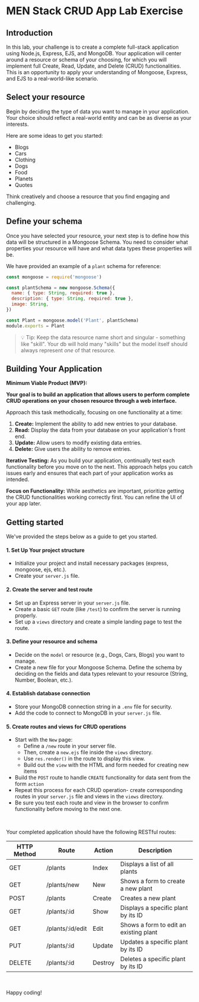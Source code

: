 <h1>
  <span class="headline">MEN Stack CRUD App Lab</span>
  <span class="subhead">Exercise</span>
</h1>

## Introduction

In this lab, your challenge is to create a complete full-stack application using Node.js, Express, EJS, and MongoDB. Your application will center around a resource or schema of your choosing, for which you will implement full Create, Read, Update, and Delete (CRUD) functionalities. This is an opportunity to apply your understanding of Mongoose, Express, and EJS to a real-world-like scenario. 

## Select your resource

Begin by deciding the type of data you want to manage in your application. Your choice should reflect a real-world entity and can be as diverse as your interests. 

Here are some ideas to get you started:

- Blogs
- Cars
- Clothing
- Dogs
- Food
- Planets
- Quotes

Think creatively and choose a resource that you find engaging and challenging.

## Define your schema

Once you have selected your resource, your next step is to define how this data will be structured in a Mongoose Schema. You need to consider what properties your resource will have and what data types these properties will be.

We have provided an example of a `plant` schema for reference:

```javascript
const mongoose = require('mongoose')

const plantSchema = new mongoose.Schema({
  name: { type: String, required: true },
  description: { type: String, required: true },
  image: String,
})

const Plant = mongoose.model('Plant', plantSchema)
module.exports = Plant
```

> 💡 Tip: Keep the data resource name short and singular - something like "skill". Your db will hold many "skills" but the model itself should always represent *one* of that resource.

## Building Your Application

**Minimum Viable Product (MVP):**

**Your goal is to build an application that allows users to perform complete CRUD operations on your chosen resource through a web interface.** 

Approach this task methodically, focusing on one functionality at a time:

1. **Create:** Implement the ability to add new entries to your database.
2. **Read:** Display the data from your database on your application's front end.
3. **Update:** Allow users to modify existing data entries.
4. **Delete:** Give users the ability to remove entries.

**Iterative Testing:** As you build your application, continually test each functionality before you move on to the next. This approach helps you catch issues early and ensures that each part of your application works as intended.

**Focus on Functionality:** While aesthetics are important, prioritize getting the CRUD functionalities working correctly first. You can refine the UI of your app later.

## Getting started

We've provided the steps below as a guide to get you started. 

#### 1. Set Up Your project structure

  - Initialize your project and install necessary packages (express, mongoose, ejs, etc.).
  - Create your `server.js` file.

#### 2. Create the server and test route

  - Set up an Express server in your `server.js` file.
  - Create a basic `GET` route (like `/test`) to confirm the server is running properly.
  - Set up a `views` directory and create a simple landing page to test the route.

#### 3. Define your resource and schema

  - Decide on the `model` or resource (e.g., Dogs, Cars, Blogs) you want to manage.
  - Create a new file for your Mongoose Schema. Define the schema by deciding on the fields and data types relevant to your resource (String, Number, Boolean, etc.).

#### 4. Establish database connection

  - Store your MongoDB connection string in a `.env` file for security.
  - Add the code to connect to MongoDB in your `server.js` file.

#### 5. Create routes and views for CRUD operations

 - Start with the `New` page: 
    - Define a `/new` route in your server file. 
    - Then, create a `new.ejs` file inside the `views` directory. 
    - Use `res.render()` in the route to display this view.
    - Build out the `view` with the HTML and form needed for creating new items 
 - Build the `POST` route to handle `CREATE` functionality for data sent from the form `action`
 - Repeat this process for each CRUD operation- create corresponding routes in your `server.js` file and views in the `views` directory.
 - Be sure you test each route and view in the browser to confirm functionality before moving to the next one.

<br>

Your completed application should have the following RESTful routes:

 | HTTP Method | Route            | Action  | Description                             |
|-------------|------------------|---------|-----------------------------------------|
| GET         | /plants          | Index   | Displays a list of all plants           |
| GET         | /plants/new      | New     | Shows a form to create a new plant      |
| POST        | /plants          | Create  | Creates a new plant                     |
| GET         | /plants/:id      | Show    | Displays a specific plant by its ID     |
| GET         | /plants/:id/edit | Edit    | Shows a form to edit an existing plant  |
| PUT         | /plants/:id      | Update  | Updates a specific plant by its ID      |
| DELETE      | /plants/:id      | Destroy | Deletes a specific plant by its ID      |

<br>

Happy coding! 
